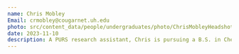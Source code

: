 ```yaml
---
name: Chris Mobley
Email: crmobley@cougarnet.uh.edu
photo: src/content_data/people/undergraduates/photo/ChrisMobleyHeadshot.jpg
date: 2023-11-10
description: A PURS research assistant, Chris is pursuing a B.S. in Chemical Engineering and a minor in Data Science.
---
```

